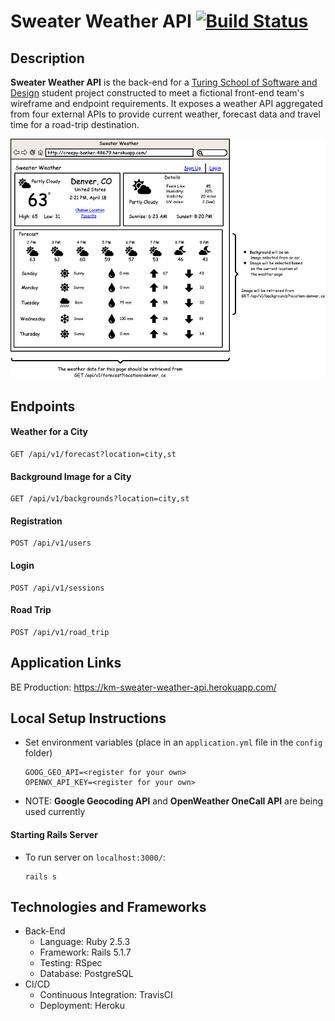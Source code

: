 # Sweater Weather API [![Build Status](https://travis-ci.org/kmcgrevey/sweater_weather_api.svg?branch=master)](https://travis-ci.org/kmcgrevey/sweater_weather_api)

## Description
**Sweater Weather API** is the back-end for a [Turing School of Software and Design](https://turing.io/) student project constructed to meet a fictional front-end team's wireframe and endpoint requirements. It exposes a weather API aggregated from four external APIs to provide current weather, forecast data and travel time for a road-trip destination.

![wireframe](public/wireframe_1.png)

## Endpoints

#### Weather for a City
```
GET /api/v1/forecast?location=city,st
```
#### Background Image for a City
```
GET /api/v1/backgrounds?location=city,st
```
#### Registration
```
POST /api/v1/users
```
#### Login
```
POST /api/v1/sessions
```
#### Road Trip
```
POST /api/v1/road_trip
```


## Application Links

BE Production: https://km-sweater-weather-api.herokuapp.com/

## Local Setup Instructions

- Set environment variables (place in an `application.yml` file in the `config` folder)
  ```
  GOOG_GEO_API=<register for your own>
  OPENWX_API_KEY=<register for your own>
  ```
- NOTE: **Google Geocoding API** and **OpenWeather OneCall API** are being used currently
#### Starting Rails Server

- To run server on `localhost:3000/`:
  ```
  rails s
  ```

## Technologies and Frameworks

- Back-End
  - Language: Ruby 2.5.3
  - Framework: Rails 5.1.7
  - Testing: RSpec
  - Database: PostgreSQL
- CI/CD
  - Continuous Integration: TravisCI
  - Deployment: Heroku

